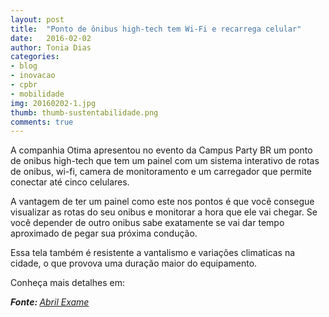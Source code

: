 ```yaml
---
layout: post
title:  "Ponto de ônibus high-tech tem Wi-Fi e recarrega celular"
date:   2016-02-02
author: Tonia Dias
categories: 
- blog
- inovacao
- cpbr
- mobilidade
img: 20160202-1.jpg
thumb: thumb-sustentabilidade.png
comments: true
---
```


A companhia Otima apresentou no evento da Campus Party BR um ponto de onibus high-tech que tem um painel com um sistema interativo de rotas de onibus, wi-fi, camera de monitoramento e um carregador que permite conectar até cinco celulares.<!--more-->

A vantagem de ter um painel como este nos pontos é que você consegue visualizar as rotas do seu onibus e monitorar a hora que ele vai chegar. Se você depender de outro onibus sabe exatamente se vai dar tempo aproximado de pegar sua próxima condução.

Essa tela também é resistente a vantalismo e variações climaticas na cidade, o que provova uma duração maior do equipamento.

Conheça mais detalhes em:

<i><b>Fonte: </b><a href="http://exame.abril.com.br/tecnologia/noticias/ponto-de-onibus-high-tech-tem-wi-fi-e-recarrega-celular">Abril Exame</a></i>